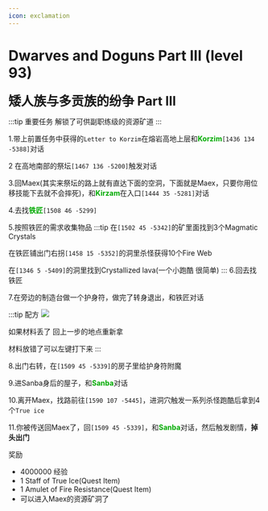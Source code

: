 ```yaml
---
icon: exclamation
---
```

# Dwarves and Doguns Part III (level 93)

<span style="font-size: 25px;">**矮人族与多贡族的纷争 Part III**</span>

:::tip 重要任务
解锁了可供副职练级的资源矿道
:::

1.带上前置任务中获得的`Letter to Korzim`在熔岩高地上层和<font color=00AA00>**Korzim**</font>`[1436 134 -5388]`对话

2 在高地南部的祭坛`[1467 136 -5200]`触发对话

3.回Maex(其实来祭坛的路上就有直达下面的空洞，下面就是Maex，只要你用位移技能下去就不会摔死)，和<font color=00AA00>**Kirzam**</font>在入口`[1444 35 -5281]`对话

4.去找<font color=00AA00>**铁匠**</font>`[1508 46 -5299]`

5.按照铁匠的需求收集物品
:::tip
在`[1502 45 -5342]`的矿里面找到3个Magmatic Crystals

在铁匠铺出门右拐`[1458 15 -5352]`的洞里杀怪获得10个Fire Web

在`[1346 5 -5409]`的洞里找到Crystallized lava(一个小跑酷 很简单)
:::
6.回去找铁匠

7.在旁边的制造台做一个护身符，做完了转身退出，和铁匠对话

:::tip 配方
![](/assets/img/lvl94-1.jpg)

如果材料丢了 回上一步的地点重新拿

材料放错了可以左键打下来
:::


8.出门右转，在`[1509 45 -5339]`的房子里给护身符附魔

9.进Sanba身后的屋子，和<font color=00AA00>**Sanba**</font>对话

10.离开Maex，找路前往`[1590 107 -5445]`，进洞穴触发一系列杀怪跑酷后拿到4个`True ice`

11.你被传送回Maex了，回`[1509 45 -5339]`，和<font color=00AA00>**Sanba**</font>对话，然后触发剧情，**掉头出门**

奖励
+ 4000000 经验
+ 1 Staff of True Ice(Quest Item)
+ 1 Amulet of Fire Resistance(Quest Item)
+ 可以进入Maex的资源矿洞了